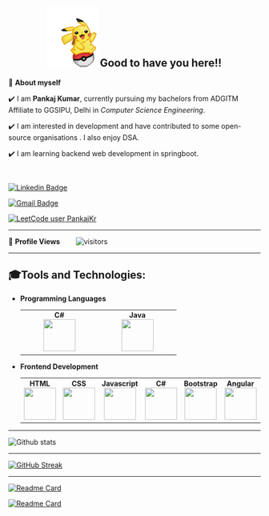 <!-- README FILE CODE -->



<!-- WAKING HAND WITH GOOD TO HAVE YOU TEXT-->
<h2 align=center><img src="Resources/pokemon-pikachu.gif" width="100" height="120"/> Good to have you here!!</h2>


<!--ABOUT ME CODE-->
🌱 **About myself**
<br>

✔️ I am **Pankaj Kumar**, currently pursuing my bachelors from ADGITM Affiliate to GGSIPU, Delhi in *Computer Science Engineering*. <br>

✔️ I am interested in development and have contributed to some open-source organisations . I also enjoy DSA. <br>

✔️ I am learning backend web development in springboot.<br>


<br>



<!-- SOCAIL MEDIA HANDLES -->
[![Linkedin Badge](https://img.shields.io/badge/-PankajKumar-blue?style=flat-square&logo=Linkedin&logoColor=white&link=https://www.linkedin.com/in/pankaj-kumar-732956174/)](https://www.linkedin.com/in/pankaj-kumar-732956174/)

[![Gmail Badge](https://img.shields.io/badge/-pk2018student@gmail.com-c14438?style=flat-square&logo=Gmail&logoColor=white&link=mailto:pk2018student@gmail.com)](mailto:pk2018student@gmail.com)

[![LeetCode user PankajKr](https://img.shields.io/badge/dynamic/json?style=for-the-badge&labelColor=black&color=%23ffa116&label=Solved&query=solvedOverTotal&url=https%3A%2F%2Fleetcode-badge.vercel.app%2Fapi%2Fusers%2FPankajKr&logo=leetcode&logoColor=yellow)](https://leetcode.com/PankajKr/)

---

<!-- STATISTICS ABOUT PROFILE -->
 
<!--  PROFILES VIEWS -->
🌱 **Profile Views**&nbsp;&nbsp;&nbsp;&nbsp;&nbsp;&nbsp;&nbsp;
![visitors](https://profile-counter.glitch.me/Pankaj4398/count.svg?align=center)

---
<!-- GitHub Skills start -->
## 🎓Tools and Technologies:
- **Programming Languages**
	<center>
		<table>
			<tbody>
				<tr>
					<td width="25%" align="center">
						<span><strong>C#</strong></span><br/>
						<img height="64px" width="64px" src="https://upload.wikimedia.org/wikipedia/commons/thumb/0/0d/C_Sharp_wordmark.svg/1024px-C_Sharp_wordmark.svg.png">
					</td>
					<td width="25%" align="center">
						<span><strong>Java</strong></span><br/>
						<img height="64px" width="64px" src="https://cdn.svgporn.com/logos/java.svg">
					</td>
				</tr>
			</tbody>
		</table>
	</center>
- **Frontend Development**
	<center>
		<table>
			<tbody>
				<tr>
					<td align="center">
						<span><strong>HTML</strong></span><br/>
						<img height="64px" width="64px" src="https://cdn.svgporn.com/logos/html-5.svg">
					</td>
					<td align="center">
						<span><strong>CSS</strong></span><br/>
						<img height="64px" width="64px" src="https://cdn.svgporn.com/logos/css-3.svg">
					</td>
					<td align="center">
						<span><strong>Javascript</strong></span><br/>
						<img height="64px" width="64px" src="https://cdn.svgporn.com/logos/javascript.svg">
					</td>
					<td align="center">
						<span><strong>C#</strong></span><br/>
						<img height="64px" width="64px" src="https://upload.wikimedia.org/wikipedia/commons/thumb/0/0d/C_Sharp_wordmark.svg/1024px-C_Sharp_wordmark.svg.png">
					</td>
					<td align="center">
						<span><strong>Bootstrap</strong></span><br/>
						<img height="64px" width="64px" src="https://cdn.svgporn.com/logos/bootstrap.svg">
					</td>
					<td align="center">
						<span><strong>Angular</strong></span><br/>
						<img height="64px" width="64px" src="https://upload.wikimedia.org/wikipedia/commons/thumb/c/cf/Angular_full_color_logo.svg/2048px-Angular_full_color_logo.svg.png">
					</td>
					<td  align="center">
						<span><strong>Wix</strong></span><br/>
						<img height="64px" width="64px" src="https://www.vectorlogo.zone/logos/wix/wix-icon.svg">
					</td>
				</tr>
			</tbody>
		</table>
	</center>
	

<!--
<a href="https://github.com/Pankaj4398/Object-Modeling-CodingGame-Jukebox.git">
  <img align="center" src="https://github-readme-stats.vercel.app/api/pin/?username=Pankaj4398&repo=Object-Modeling-CodingGame-Jukebox&theme=dark&show_icons=true" />
</a>
<a href="https://github.com/Pankaj4398/QMoney.git">
  <img align="center" src="https://github-readme-stats.vercel.app/api/pin/?username=Pankaj4398&repo=QMoney&theme=dark&show_icons=true"/>
</a>
-->
<hr>

<!-- GITHUB STATISTICS -->
![Github stats](https://github-readme-stats.vercel.app/api?username=Pankaj4398&show_icons=true&theme=radical&hide=stars&count_private=true)
 
 <hr>
 
<!--  CONTRIBUTION AND STREAK BLOCK -->
[![GitHub Streak](https://github-readme-streak-stats.herokuapp.com/?user=Pankaj4398&currStreakNum=2FD3EB&fire=pink&sideLabels=F00&theme=nightowl)](https://git.io/streak-stats)       
         

---


<!-- PINNED REPOS -->

[![Readme Card](https://github-readme-stats.vercel.app/api/pin/?username=Pankaj4398&repo=Object-Modeling-CodingGame-Jukebox&style=flat-square&theme=dark&show_icons=true&card_width=100)](https://github.com/Pankaj4398/Object-Modeling-CodingGame-Jukebox.git)

[![Readme Card](https://github-readme-stats.vercel.app/api/pin/?username=Pankaj4398&repo=QMoney&style=flat-square&theme=dark&show_icons=true&card_width=100)](https://github.com/Pankaj4398/QMoney.git)
 
